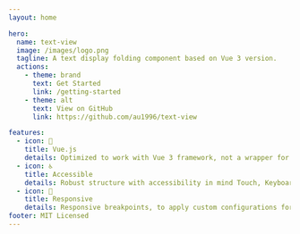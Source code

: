 ```yaml
---
layout: home

hero:
  name: text-view
  image: /images/logo.png
  tagline: A text display folding component based on Vue 3 version.
  actions:
    - theme: brand
      text: Get Started
      link: /getting-started
    - theme: alt
      text: View on GitHub
      link: https://github.com/au1996/text-view

features:
  - icon: 🧁
    title: Vue.js
    details: Optimized to work with Vue 3 framework, not a wrapper for another library.
  - icon: ♿
    title: Accessible
    details: Robust structure with accessibility in mind Touch, Keyboard, Mouse Wheel, and Navigation support.
  - icon: 📱
    title: Responsive
    details: Responsive breakpoints, to apply custom configurations for each screen size.
footer: MIT Licensed
---
```

